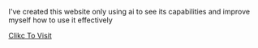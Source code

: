 I've created this website only using ai to see its capabilities and improve myself how to use it effectively 

<a href="" >Clikc To Visit</a>
